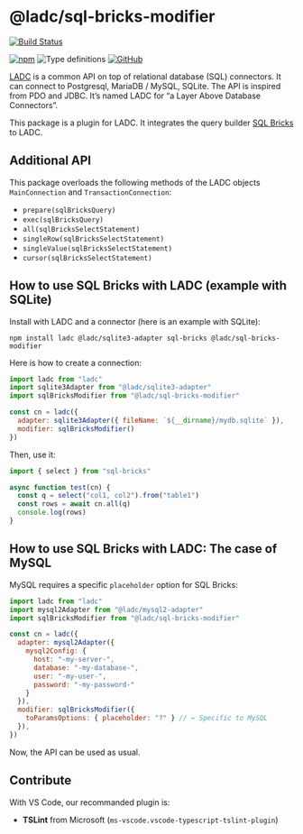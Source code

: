 # @ladc/sql-bricks-modifier

[![Build Status](https://travis-ci.com/paleo/ladc.svg?branch=master)](https://travis-ci.com/paleo/ladc)
<!-- [![Dependencies Status](https://david-dm.org/paleo/ladc-sql-bricks-modifier/status.svg)](https://david-dm.org/paleo/ladc-sql-bricks-modifier)
[![Codacy Badge](https://api.codacy.com/project/badge/Grade/395c5ccd121545f4860c1bd05740de7e)](https://www.codacy.com/manual/paleo/ladc-sql-bricks-modifier?utm_source=github.com&amp;utm_medium=referral&amp;utm_content=paleo/ladc-sql-bricks-modifier&amp;utm_campaign=Badge_Grade) -->
[![npm](https://img.shields.io/npm/dm/@ladc/sql-bricks-modifier)](https://www.npmjs.com/package/@ladc/sql-bricks-modifier)
![Type definitions](https://img.shields.io/npm/types/@ladc/sql-bricks-modifier)
[![GitHub](https://img.shields.io/github/license/paleo/ladc)](https://github.com/paleo/ladc)

[LADC](https://github.com/paleo/ladc/tree/master/ladc) is a common API on top of relational database (SQL) connectors. It can connect to Postgresql, MariaDB / MySQL, SQLite. The API is inspired from PDO and JDBC. It’s named LADC for “a Layer Above Database Connectors”.

This package is a plugin for LADC. It integrates the query builder [SQL Bricks](https://github.com/CSNW/sql-bricks) to LADC.

## Additional API

This package overloads the following methods of the LADC objects `MainConnection` and `TransactionConnection`:

* `prepare(sqlBricksQuery)`
* `exec(sqlBricksQuery)`
* `all(sqlBricksSelectStatement)`
* `singleRow(sqlBricksSelectStatement)`
* `singleValue(sqlBricksSelectStatement)`
* `cursor(sqlBricksSelectStatement)`

## How to use SQL Bricks with LADC (example with SQLite)

Install with LADC and a connector (here is an example with SQLite):

```
npm install ladc @ladc/sqlite3-adapter sql-bricks @ladc/sql-bricks-modifier
```

Here is how to create a connection:

```js
import ladc from "ladc"
import sqlite3Adapter from "@ladc/sqlite3-adapter"
import sqlBricksModifier from "@ladc/sql-bricks-modifier"

const cn = ladc({
  adapter: sqlite3Adapter({ fileName: `${__dirname}/mydb.sqlite` }),
  modifier: sqlBricksModifier()
})
```

Then, use it:

```js
import { select } from "sql-bricks"

async function test(cn) {
  const q = select("col1, col2").from("table1")
  const rows = await cn.all(q)
  console.log(rows)
}
```

## How to use SQL Bricks with LADC: The case of MySQL

MySQL requires a specific `placeholder` option for SQL Bricks:

```js
import ladc from "ladc"
import mysql2Adapter from "@ladc/mysql2-adapter"
import sqlBricksModifier from "@ladc/sql-bricks-modifier"

const cn = ladc({
  adapter: mysql2Adapter({
    mysql2Config: {
      host: "-my-server-",
      database: "-my-database-",
      user: "-my-user-",
      password: "-my-password-"
    }
  }),
  modifier: sqlBricksModifier({
    toParamsOptions: { placeholder: "?" } // ← Specific to MySQL
  }),
})
```

Now, the API can be used as usual.

## Contribute

With VS Code, our recommanded plugin is:

* **TSLint** from Microsoft (`ms-vscode.vscode-typescript-tslint-plugin`)
